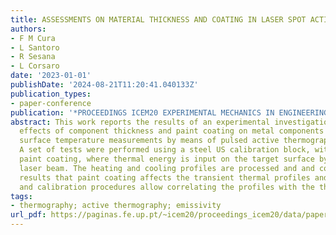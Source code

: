 ```yaml
---
title: ASSESSMENTS ON MATERIAL THICKNESS AND COATING IN LASER SPOT ACTIVE THERMOGRAPHY
authors:
- F M Cura
- L Santoro
- R Sesana
- L Corsaro
date: '2023-01-01'
publishDate: '2024-08-21T11:20:41.040133Z'
publication_types:
- paper-conference
publication: '*PROCEEDINGS ICEM20 EXPERIMENTAL MECHANICS IN ENGINEERING AND BIOMECHANICS*'
abstract: This work reports the results of an experimental investigation of the coupled
  effects of component thickness and paint coating on metal components surfaces, in
  surface temperature measurements by means of pulsed active thermograpy technique.
  A set of tests were performed using a steel US calibration block, with and without
  paint coating, where thermal energy is input on the target surface by means of a
  laser beam. The heating and cooling profiles are processed and and compared. It
  results that paint coating affects the transient thermal profiles and adequate average
  and calibration procedures allow correlating the profiles with the thickness.
tags:
- thermography; active thermography; emissivity
url_pdf: https://paginas.fe.up.pt/~icem20/proceedings_icem20/data/papers/19979.pdf
---
```

